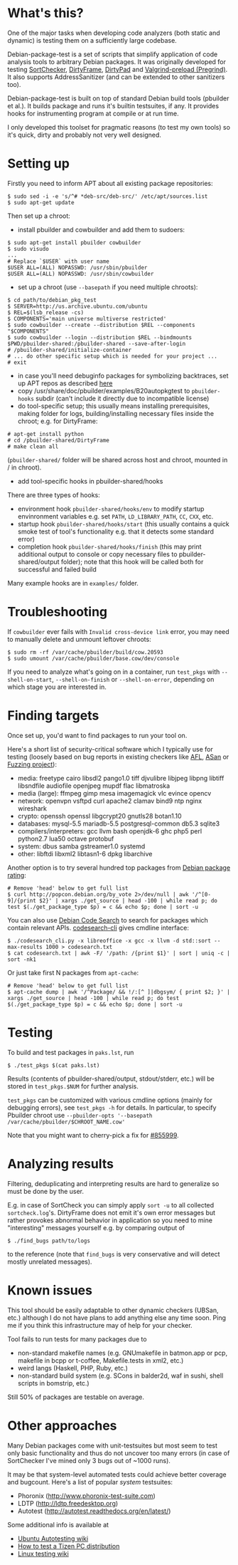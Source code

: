 # What's this?

One of the major tasks when developing code analyzers (both static
and dynamic) is testing them on a sufficiently large codebase.

Debian-package-test is a set of scripts that simplify
application of code analysis tools to arbitrary Debian packages.
It was originally developed for testing [SortChecker](https://github.com/yugr/sortcheck),
[DirtyFrame](https://github.com/yugr/DirtyFrame), [DirtyPad](https://github.com/yugr/DirtyPad)
and [Valgrind-preload (Pregrind)](https://github.com/yugr/valgrind-preload).
It also supports AddressSanitizer (and can be extended to other sanitizers
too).

Debian-package-test is built on top of standard Debian build tools (pbuilder
et al.). It builds package and runs it's builtin testsuites, if any.
It provides hooks for instrumenting program at compile or at run time.

I only developed this toolset for pragmatic reasons (to test my own tools)
so it's quick, dirty and probably not very well designed.

# Setting up

Firstly you need to inform APT about all existing package repositories:
```
$ sudo sed -i -e 's/^# *deb-src/deb-src/' /etc/apt/sources.list
$ sudo apt-get update
```

Then set up a chroot:
* install pbuilder and cowbuilder and add them to sudoers:
```
$ sudo apt-get install pbuilder cowbuilder
$ sudo visudo
...
# Replace `$USER` with user name
$USER ALL=(ALL) NOPASSWD: /usr/sbin/pbuilder
$USER ALL=(ALL) NOPASSWD: /usr/sbin/cowbuilder
```
* set up a chroot (use `--basepath` if you need multiple chroots):
```
$ cd path/to/debian_pkg_test
$ SERVER=http://us.archive.ubuntu.com/ubuntu
$ REL=$(lsb_release -cs)
$ COMPONENTS='main universe multiverse restricted'
$ sudo cowbuilder --create --distribution $REL --components "$COMPONENTS"
$ sudo cowbuilder --login --distribution $REL --bindmounts $PWD/pbuilder-shared:/pbuilder-shared --save-after-login
# /pbuilder-shared/initialize-container
# ... do other specific setup which is needed for your project ...
# exit
```
* in case you'll need debuginfo packages for symbolizing backtraces,
  set up APT repos as described [here](https://wiki.ubuntu.com/Debug%20Symbol%20Packages)
* copy /usr/share/doc/pbuilder/examples/B20autopkgtest to `pbuilder-hooks`
  subdir (can't include it directly due to incompatible license)
* do tool-specific setup; this usually means installing prerequisites, making folder
  for logs, building/installing necessary files inside the chroot; e.g. for
  DirtyFrame:
```
# apt-get install python
# cd /pbuilder-shared/DirtyFrame
# make clean all
```
  (`pbuilder-shared/` folder will be shared across host and chroot, mounted in / in chroot).
* add tool-specific hooks in pbuilder-shared/hooks

There are three types of hooks:
* environment hook `pbuilder-shared/hooks/env` to modify startup envinronment variables e.g.
  set `PATH`, `LD_LIBRARY_PATH`, `CC`, `CXX`, etc.
* startup hook `pbuilder-shared/hooks/start` (this usually contains a quick smoke test of
  tool's functionality e.g. that it detects some standard error)
* completion hook `pbuilder-shared/hooks/finish` (this may print additional output to console
  or copy necessary files to pbuilder-shared/output folder); note that this hook will
  be called both for successful and failed build

Many example hooks are in `examples/` folder.

# Troubleshooting

If `cowbuilder` ever fails with `Invalid cross-device link` error,
you may need to manually delete and unmount leftover chroots:
```
$ sudo rm -rf /var/cache/pbuilder/build/cow.20593
$ sudo umount /var/cache/pbuilder/base.cow/dev/console
```

If you need to analyze what's going on in a container, run `test_pkgs`
with `--shell-on-start`, `--shell-on-finish` or `--shell-on-error`,
depending on which stage you are interested in.

# Finding targets

Once set up, you'd want to find packages to run your tool on.

Here's a short list of security-critical software which I typically use for testing
(loosely based on bug reports in existing checkers like [AFL](http://lcamtuf.coredump.cx/afl/#bugs),
[ASan](https://github.com/google/sanitizers/wiki/AddressSanitizerFoundBugs)
or [Fuzzing project](https://blog.fuzzing-project.org/)):
* media: freetype cairo libsdl2 pango1.0 tiff djvulibre libjpeg libpng libtiff libsndfile audiofile openjpeg mupdf flac libmatroska
* media (large): ffmpeg gimp mesa imagemagick vlc evince opencv
* network: openvpn vsftpd curl apache2 clamav bind9 ntp nginx wireshark
* crypto: openssh openssl libgcrypt20 gnutls28 botan1.10
* databases: mysql-5.5 mariadb-5.5 postgresql-common db5.3 sqlite3
* compilers/interpreters: gcc llvm bash openjdk-6 ghc php5 perl python2.7 lua50 octave protobuf
* system: dbus samba gstreamer1.0 systemd
* other: libftdi libxml2 libtasn1-6 dpkg libarchive

Another option is to try several hundred top packages from
[Debian package rating](https://popcon.debian.org/by_vote):
```
# Remove 'head' below to get full list
$ curl http://popcon.debian.org/by_vote 2>/dev/null | awk '/^[0-9]/{print $2}' | xargs ./get_source | head -100 | while read p; do test $(./get_package_type $p) = c && echo $p; done | sort -u
```

You can also use [Debian Code Search](https://codesearch.debian.net) to search for packages which contain relevant APIs.
[codesearch-cli](https://salsa.debian.org/debian/codesearch-cli) gives cmdline interface:
```
$ ./codesearch_cli.py -x libreoffice -x gcc -x llvm -d std::sort --max-results 1000 > codesearch.txt
$ cat codesearch.txt | awk -F/ '/path: /{print $1}' | sort | uniq -c | sort -nk1
```

Or just take first N packages from `apt-cache`:
```
# Remove 'head' below to get full list
$ apt-cache dump | awk '/^Package/ && !/:[^ ]|dbgsym/ { print $2; }' | xargs ./get_source | head -100 | while read p; do test $(./get_package_type $p) = c && echo $p; done | sort -u
```

# Testing

To build and test packages in `paks.lst`, run
```
$ ./test_pkgs $(cat paks.lst)
```

Results (contents of pbuilder-shared/output, stdout/stderr, etc.) will be stored in `test_pkgs.$NUM` for further analysis.

`test_pkgs` can be customized with various cmdline options
(mainly for debugging errors), see `test_pkgs -h` for details.
In particular, to specify Pbuilder chroot use `--pbuilder-opts '--basepath /var/cache/pbuilder/$CHROOT_NAME.cow'`

Note that you might want to cherry-pick a fix for [#855999](https://bugs.debian.org/cgi-bin/bugreport.cgi?bug=855999).

# Analyzing results

Filtering, deduplicating and interpreting results are hard to generalize
so must be done by the user.

E.g. in case of SortCheck you can simply apply `sort -u` to all
collected `sortcheck.log`'s. DirtyFrame does not emit it's own error messages
but rather provokes abnormal behavior in application
so you need to mine "interesting" messages yourself e.g. by comparing output of
```
$ ./find_bugs path/to/logs
```
to the reference (note that `find_bugs` is very conservative and will
detect mostly unrelated messages).

# Known issues

This tool should be easily adaptable to other dynamic checkers
(UBSan, etc.) although I do not have plans to add anything else any time soon.
Ping me if you think this infrastructure may of help for your checker.

Tool fails to run tests for many packages due to
* non-standard makefile names (e.g. GNUmakefile in batmon.app or pcp, makefile in bcpp or t-coffee, Makefile.tests in xml2, etc.)
* weird langs (Haskell, PHP, Ruby, etc.)
* non-standard build system (e.g. SCons in balder2d, waf in sushi, shell scripts in bomstrip, etc.)

Still 50% of packages are testable on average.

# Other approaches

Many Debian packages come with unit-testsuites but most
seem to test only basic functionality and thus do not uncover too many errors
(in case of SortChecker I've mined only 3 bugs out of ~1000 runs).

It may be that system-level automated tests could achieve
better coverage and bugcount. Here's a list of popular
_system_ testsuites:
* Phoronix (http://www.phoronix-test-suite.com)
* LDTP (http://ldtp.freedesktop.org)
* Autotest (http://autotest.readthedocs.org/en/latest/)

Some additional info is available at
* [Ubuntu Autotesting wiki](https://wiki.ubuntu.com/Testing/Automation/)
* [How to test a Tizen PC distribution](https://wiki.tizen.org/wiki/How_to_test_a_Tizen_PC_or_Netbook_distribution)
* [Linux testing wiki](http://zhigang.org/wiki/LinuxTesting)

